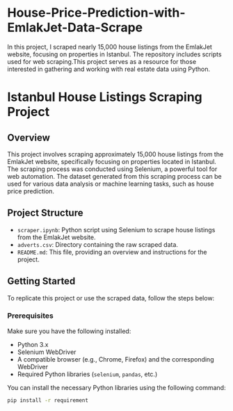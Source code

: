 # House-Price-Prediction-with-EmlakJet-Data-Scrape
In this project, I scraped nearly 15,000 house listings from the EmlakJet website, focusing on properties in Istanbul. The repository includes scripts used for web scraping.This project serves as a resource for those interested in gathering and working with real estate data using Python.

# Istanbul House Listings Scraping Project

## Overview

This project involves scraping approximately 15,000 house listings from the EmlakJet website, specifically focusing on properties located in Istanbul. The scraping process was conducted using Selenium, a powerful tool for web automation. The dataset generated from this scraping process can be used for various data analysis or machine learning tasks, such as house price prediction.

## Project Structure

- `scraper.ipynb`: Python script using Selenium to scrape house listings from the EmlakJet website.
- `adverts.csv`: Directory containing the raw scraped data.
- `README.md`: This file, providing an overview and instructions for the project.

## Getting Started

To replicate this project or use the scraped data, follow the steps below:

### Prerequisites

Make sure you have the following installed:

- Python 3.x
- Selenium WebDriver
- A compatible browser (e.g., Chrome, Firefox) and the corresponding WebDriver
- Required Python libraries (`selenium`, `pandas`, etc.)

You can install the necessary Python libraries using the following command:

```bash
pip install -r requirement
